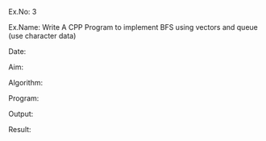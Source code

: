 Ex.No: 3

Ex.Name: Write A CPP Program to implement BFS using vectors and queue (use character data)

Date:

Aim:


Algorithm:





Program:



Output:



 Result:


